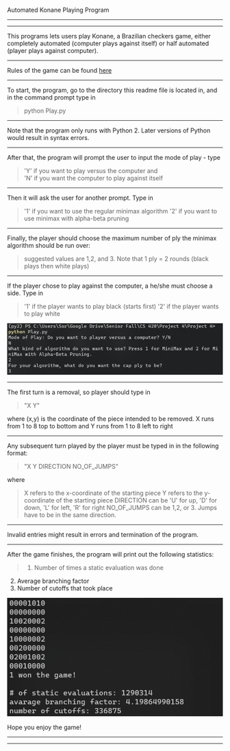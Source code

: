 Automated Konane Playing Program
***************************************************************************
***************************************************************************
This programs lets users play Konane, a Brazilian
checkers game, either completely automated (computer
plays against itself) or half automated (player
plays against computer).
***************************************************************************
Rules of the game can be found [here](https://en.wikipedia.org/wiki/Konane)
***************************************************************************
To start, the program, go to the directory this readme
file is located in, and in the command prompt type in
> python Play.py

***************************************************************************
Note that the program only runs with Python 2. Later
versions of Python would result in syntax errors.
***************************************************************************
After that, the program will prompt the user to input
the mode of play - type
>  'Y' if you want to play versus the computer and \
> 'N' if you want the computer to play against itself

***************************************************************************
Then it will ask the user for another prompt. Type in
> '1' if you want to use the regular minimax algorithm
'2' if you want to use minimax with alpha-beta pruning

***************************************************************************
Finally, the player should choose the maximum number of ply the
minimax algorithm should be run over:
>  suggested values are 1,2, and 3. Note that 1 ply = 2 rounds (black plays then white plays)

***************************************************************************
If the player chose to play against the computer, a he/she must
choose a side. Type in
> '1' if the player wants to play black (starts first)
'2' if the player wants to play white

![See the sample screenshot below](game_start.PNG)
***************************************************************************
The first turn is a removal, so player should type in
> "X Y"

where (x,y) is the coordinate of the piece intended to be removed.
X runs from 1 to 8 top to bottom and Y runs from 1 to 8 left to right
***************************************************************************
Any subsequent turn played by the player must be typed in in the
following format:
> "X Y DIRECTION NO_OF_JUMPS"

where
> X refers to the x-coordinate of the starting piece
Y refers to the y-coordinate of the starting piece
DIRECTION can be 'U' for up, 'D' for down, 'L' for left, 'R' for right
NO_OF_JUMPS can be 1,2, or 3. Jumps have to be in the same direction.

***************************************************************************
Invalid entries might result in errors and termination of the
program.
***************************************************************************
After the game finishes, the program will print out the following
statistics:
> 1. Number of times a static evaluation was done
2. Average branching factor
3. Number of cutoffs that took place

![See the sample screenshot below](game_end.PNG)

Hope you enjoy the game!
***************************************************************************
***************************************************************************
